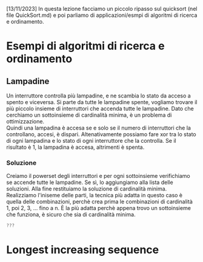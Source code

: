 [13/11/2023] In questa lezione facciamo un piccolo ripasso sul quicksort (nel file QuickSort.md) e poi parliamo di applicazioni/esmpi di algoritmi di ricerca e ordinamento.

# Esempi di algoritmi di ricerca e ordinamento

## Lampadine
Un interruttore controlla più lampadine, e ne scambia lo stato da acceso a spento e viceversa. Si parte da tutte le lampadine spente, vogliamo trovare il più piccolo insieme di interruttori che accenda tutte le lampadine.  Dato che cerchiamo un sottoinsieme di cardinalità minima, è un problema di ottimizzazione.\
Quindi una lampadina è accesa se e solo se il numero di interruttori che la controllano, accesi, è dispari.
Altenativamente possiamo fare xor tra lo stato di ogni lampadina e lo stato di ogni interruttore che la controlla. Se il risultato è 1, la lampadina è accesa, altrimenti è spenta.

### Soluzione
Creiamo il powerset degli interruttori e per ogni sottoinsieme verifichiamo se accende tutte le lampadine. Se sì, lo aggiungiamo alla lista delle soluzioni. Alla fine restituiamo la soluzione di cardinalità minima.
Realizziamo l'iniseme delle parti, la tecnica più adatta in questo caso è quella delle combinazioni, perchè crea prima le combinazioni di cardinalità 1, poi 2, 3, ... fino a n. È la più adatta perchè appena trovo un sottoinsieme che funziona, è sicuro che sia di cardinalità minima.

```c
???
```

# Longest increasing sequence
